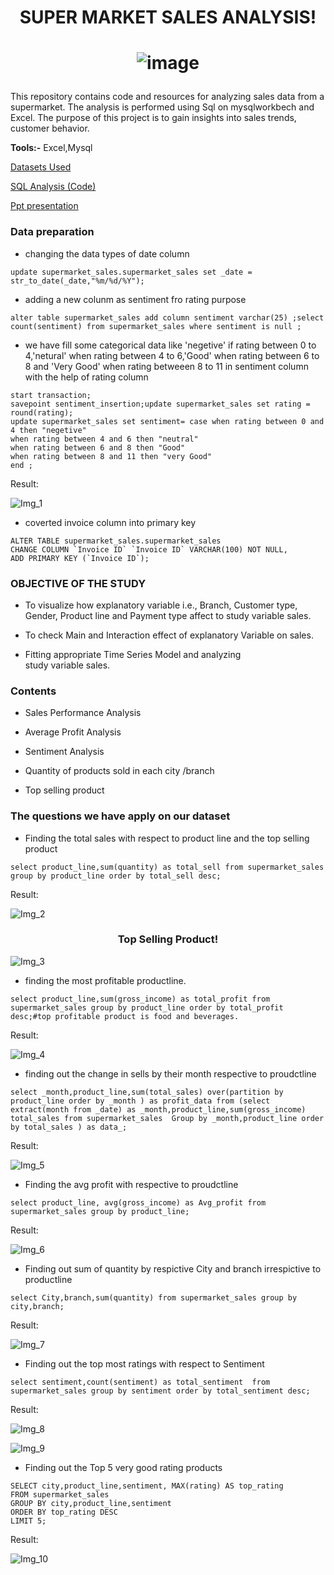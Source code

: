 # <p align="center">SUPER MARKET SALES ANALYSIS!</p>
# <p align="center">![image](https://github.com/AhamedSahil/Project-1/assets/164605797/25231f93-6fdf-40c6-a2c0-3d49cdcb7241)</p>

This repository contains code and resources for analyzing sales data from a supermarket. The analysis is performed using Sql on  mysqlworkbech and Excel. The purpose of this project is to gain insights into sales trends, customer behavior.

**Tools:-** Excel,Mysql

[Datasets Used](https://www.kaggle.com/datasets/aungpyaeap/supermarket-sales)

[SQL Analysis (Code)](supermarket_sales_projects.sql)

[Ppt presentation](sql_prjct.pptx)

### Data preparation

- changing the data types of date column 

```mysql 
update supermarket_sales.supermarket_sales set _date = str_to_date(_date,"%m/%d/%Y");
```

- adding a new colunm as sentiment fro rating purpose

```mysql
alter table supermarket_sales add column sentiment varchar(25) ;select count(sentiment) from supermarket_sales where sentiment is null ;
```

- we have fill some categorical data like 'negetive' if rating between 0 to 4,'netural' when rating between 4 to 6,'Good' when rating between 6 to 8 and 'Very Good' when rating betweeen 8 to 11 in sentiment column with the help of  rating column
```mysql 
start transaction;
savepoint sentiment_insertion;update supermarket_sales set rating = round(rating);
update supermarket_sales set sentiment= case when rating between 0 and 4 then "negetive"
when rating between 4 and 6 then "neutral"                                        
when rating between 6 and 8 then "Good"                                        
when rating between 8 and 11 then "very Good"
end ;
```
Result:

![Img_1](https://github.com/Aathimuthu25/SUPER-MARKET-SALES-ANALYSIS/assets/158067286/29f17ccd-372b-45df-a83a-9d0a5e71295f)

- coverted  invoice column into primary key
```mysql
ALTER TABLE supermarket_sales.supermarket_sales
CHANGE COLUMN `Invoice ID` `Invoice ID` VARCHAR(100) NOT NULL,
ADD PRIMARY KEY (`Invoice ID`);
```

### OBJECTIVE OF THE STUDY

- To visualize how explanatory variable i.e., Branch, Customer type, Gender, Product line and Payment type affect to study variable sales.

- To check Main and Interaction effect of explanatory Variable on sales.
 
- Fitting appropriate Time Series Model and analyzing study variable sales.

### Contents

- Sales Performance Analysis

- Average Profit Analysis

- Sentiment Analysis

- Quantity of products sold in each city /branch

- Top selling product

### The questions we have apply on our dataset

- Finding the total sales with respect to product line and the top selling product 
```mysql
select product_line,sum(quantity) as total_sell from supermarket_sales group by product_line order by total_sell desc;
```
Result:

![Img_2](https://github.com/Aathimuthu25/SUPER-MARKET-SALES-ANALYSIS/assets/158067286/ecfe5f9f-1353-40f7-b748-4f2402e7f922)

### <p align="center">Top Selling Product!</p>
![Img_3](https://github.com/Aathimuthu25/SUPER-MARKET-SALES-ANALYSIS/assets/158067286/e7c17ebb-3ac3-4191-a90b-7ed2d3ea98ae)



- finding the most profitable productline.
```mysql
select product_line,sum(gross_income) as total_profit from supermarket_sales group by product_line order by total_profit desc;#top profitable product is food and beverages.
```
Result:

![Img_4](https://github.com/Aathimuthu25/SUPER-MARKET-SALES-ANALYSIS/assets/158067286/6097a0b7-c8ef-49ae-802e-8b7b608812d8)


- finding out the change in sells by their month respective to proudctline
```mysql
select _month,product_line,sum(total_sales) over(partition by product_line order by _month ) as profit_data from (select extract(month from _date) as _month,product_line,sum(gross_income) total_sales from supermarket_sales  Group by _month,product_line order by total_sales ) as data_;
```
Result:

![Img_5](https://github.com/Aathimuthu25/SUPER-MARKET-SALES-ANALYSIS/assets/158067286/b598f4c1-4238-4d43-933e-c13ff596d362)


- Finding the avg profit  with respective to proudctline

```mysql
select product_line, avg(gross_income) as Avg_profit from supermarket_sales group by product_line;
```
Result:

![Img_6](https://github.com/Aathimuthu25/SUPER-MARKET-SALES-ANALYSIS/assets/158067286/9d8caed7-8f1a-41c1-8ba6-0485c72dcbac)


- Finding out sum of quantity by respictive City and branch irrespictive to productline
```mysql
select City,branch,sum(quantity) from supermarket_sales group by city,branch;
```
Result:

![Img_7](https://github.com/Aathimuthu25/SUPER-MARKET-SALES-ANALYSIS/assets/158067286/bff1a0a0-e54f-4856-973d-68f78ac9b16a)


- Finding out the top most ratings with respect to Sentiment
```mysql
select sentiment,count(sentiment) as total_sentiment  from supermarket_sales group by sentiment order by total_sentiment desc;
```
Result:

![Img_8](https://github.com/Aathimuthu25/SUPER-MARKET-SALES-ANALYSIS/assets/158067286/b22008b1-8276-4da4-a2d8-f6eb9ca52c6f)


 ![Img_9](https://github.com/Aathimuthu25/SUPER-MARKET-SALES-ANALYSIS/assets/158067286/7175dcb7-85f0-4069-9820-aac9a78e6e37)



- Finding out the Top 5  very good rating products
```mysql
SELECT city,product_line,sentiment, MAX(rating) AS top_rating
FROM supermarket_sales
GROUP BY city,product_line,sentiment
ORDER BY top_rating DESC
LIMIT 5;
```
Result:

![Img_10](https://github.com/Aathimuthu25/SUPER-MARKET-SALES-ANALYSIS/assets/158067286/0df0e00c-3913-4962-ac89-ef1d8f44f2a2)
